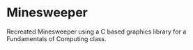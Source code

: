 # Minesweeper

Recreated Minesweeper using a C based graphics library for a Fundamentals of Computing class.
